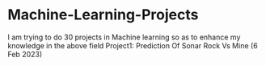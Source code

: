 # Machine-Learning-Projects

I am trying to do 30 projects in Machine learning so as to enhance my knowledge in the above field
Project1: Prediction Of Sonar Rock Vs Mine (6 Feb 2023)
